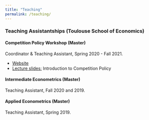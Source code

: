 ```yaml
---
title: "Teaching"
permalink: /teaching/
---
```


### Teaching Assistantships (Toulouse School of Economics)

#### Competition Policy Workshop (Master)
Coordinator & Teaching Assistant, Spring 2020 - Fall 2021.
* [Website](https://sites.google.com/site/competitiontse/)
* [Lecture slides:](https://luiseeisfeld.github.io/assets/docs/CompPolicy_Intro_2021.pdf) Introduction to Competition Policy

#### Intermediate Econometrics (Master)
Teaching Assistant, Fall 2020 and 2019.

#### Applied Econometrics (Master)
Teaching Assistant, Spring 2019.

